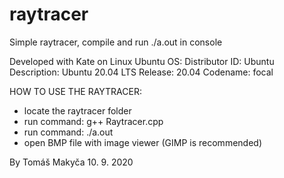 # raytracer
Simple raytracer, compile and run ./a.out in console

Developed with Kate on Linux Ubuntu OS:
Distributor ID:	Ubuntu
Description:	Ubuntu 20.04 LTS
Release:	20.04
Codename:	focal

HOW TO USE THE RAYTRACER:
  - locate the raytracer folder
  - run command: g++ Raytracer.cpp
  - run command: ./a.out
  - open BMP file with image viewer (GIMP is recommended)
  
By Tomáš Makyča 10. 9. 2020
